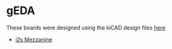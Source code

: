 # gEDA

These boards were designed using the kiCAD design files [here](../../template/gEDA/)

- [i2s Mezzanine](i2s-mezzanine/)
